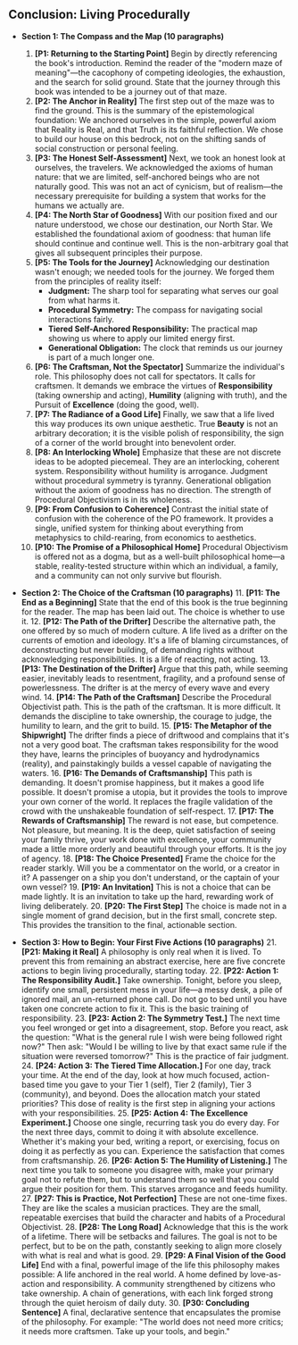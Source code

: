 ## Conclusion: Living Procedurally

*   **Section 1: The Compass and the Map (10 paragraphs)**
    1.  **[P1: Returning to the Starting Point]** Begin by directly referencing the book's introduction. Remind the reader of the "modern maze of meaning"—the cacophony of competing ideologies, the exhaustion, and the search for solid ground. State that the journey through this book was intended to be a journey out of that maze.
    2.  **[P2: The Anchor in Reality]** The first step out of the maze was to find the ground. This is the summary of the epistemological foundation: We anchored ourselves in the simple, powerful axiom that Reality is Real, and that Truth is its faithful reflection. We chose to build our house on this bedrock, not on the shifting sands of social construction or personal feeling.
    3.  **[P3: The Honest Self-Assessment]** Next, we took an honest look at ourselves, the travelers. We acknowledged the axioms of human nature: that we are limited, self-anchored beings who are not naturally good. This was not an act of cynicism, but of realism—the necessary prerequisite for building a system that works for the humans we actually are.
    4.  **[P4: The North Star of Goodness]** With our position fixed and our nature understood, we chose our destination, our North Star. We established the foundational axiom of goodness: that human life should continue and continue well. This is the non-arbitrary goal that gives all subsequent principles their purpose.
    5.  **[P5: The Tools for the Journey]** Acknowledging our destination wasn't enough; we needed tools for the journey. We forged them from the principles of reality itself:
        *   **Judgment:** The sharp tool for separating what serves our goal from what harms it.
        *   **Procedural Symmetry:** The compass for navigating social interactions fairly.
        *   **Tiered Self-Anchored Responsibility:** The practical map showing us where to apply our limited energy first.
        *   **Generational Obligation:** The clock that reminds us our journey is part of a much longer one.
    6.  **[P6: The Craftsman, Not the Spectator]** Summarize the individual's role. This philosophy does not call for spectators. It calls for craftsmen. It demands we embrace the virtues of **Responsibility** (taking ownership and acting), **Humility** (aligning with truth), and the Pursuit of **Excellence** (doing the good, well).
    7.  **[P7: The Radiance of a Good Life]** Finally, we saw that a life lived this way produces its own unique aesthetic. True **Beauty** is not an arbitrary decoration; it is the visible polish of responsibility, the sign of a corner of the world brought into benevolent order.
    8.  **[P8: An Interlocking Whole]** Emphasize that these are not discrete ideas to be adopted piecemeal. They are an interlocking, coherent system. Responsibility without humility is arrogance. Judgment without procedural symmetry is tyranny. Generational obligation without the axiom of goodness has no direction. The strength of Procedural Objectivism is in its wholeness.
    9.  **[P9: From Confusion to Coherence]** Contrast the initial state of confusion with the coherence of the PO framework. It provides a single, unified system for thinking about everything from metaphysics to child-rearing, from economics to aesthetics.
    10. **[P10: The Promise of a Philosophical Home]** Procedural Objectivism is offered not as a dogma, but as a well-built philosophical home—a stable, reality-tested structure within which an individual, a family, and a community can not only survive but flourish.

*   **Section 2: The Choice of the Craftsman (10 paragraphs)**
    11. **[P11: The End as a Beginning]** State that the end of this book is the true beginning for the reader. The map has been laid out. The choice is whether to use it.
    12. **[P12: The Path of the Drifter]** Describe the alternative path, the one offered by so much of modern culture. A life lived as a drifter on the currents of emotion and ideology. It's a life of blaming circumstances, of deconstructing but never building, of demanding rights without acknowledging responsibilities. It is a life of reacting, not acting.
    13. **[P13: The Destination of the Drifter]** Argue that this path, while seeming easier, inevitably leads to resentment, fragility, and a profound sense of powerlessness. The drifter is at the mercy of every wave and every wind.
    14. **[P14: The Path of the Craftsman]** Describe the Procedural Objectivist path. This is the path of the craftsman. It is more difficult. It demands the discipline to take ownership, the courage to judge, the humility to learn, and the grit to build.
    15. **[P15: The Metaphor of the Shipwright]** The drifter finds a piece of driftwood and complains that it's not a very good boat. The craftsman takes responsibility for the wood they have, learns the principles of buoyancy and hydrodynamics (reality), and painstakingly builds a vessel capable of navigating the waters.
    16. **[P16: The Demands of Craftsmanship]** This path is demanding. It doesn't promise happiness, but it makes a good life possible. It doesn't promise a utopia, but it provides the tools to improve your own corner of the world. It replaces the fragile validation of the crowd with the unshakeable foundation of self-respect.
    17. **[P17: The Rewards of Craftsmanship]** The reward is not ease, but competence. Not pleasure, but meaning. It is the deep, quiet satisfaction of seeing your family thrive, your work done with excellence, your community made a little more orderly and beautiful through your efforts. It is the joy of agency.
    18. **[P18: The Choice Presented]** Frame the choice for the reader starkly. Will you be a commentator on the world, or a creator in it? A passenger on a ship you don't understand, or the captain of your own vessel?
    19. **[P19: An Invitation]** This is not a choice that can be made lightly. It is an invitation to take up the hard, rewarding work of living deliberately.
    20. **[P20: The First Step]** The choice is made not in a single moment of grand decision, but in the first small, concrete step. This provides the transition to the final, actionable section.

*   **Section 3: How to Begin: Your First Five Actions (10 paragraphs)**
    21. **[P21: Making it Real]** A philosophy is only real when it is lived. To prevent this from remaining an abstract exercise, here are five concrete actions to begin living procedurally, starting today.
    22. **[P22: Action 1: The Responsibility Audit.]** Take ownership. Tonight, before you sleep, identify one small, persistent mess in your life—a messy desk, a pile of ignored mail, an un-returned phone call. Do not go to bed until you have taken one concrete action to fix it. This is the basic training of responsibility.
    23. **[P23: Action 2: The Symmetry Test.]** The next time you feel wronged or get into a disagreement, stop. Before you react, ask the question: "What is the general rule I wish were being followed right now?" Then ask: "Would I be willing to live by that exact same rule if the situation were reversed tomorrow?" This is the practice of fair judgment.
    24. **[P24: Action 3: The Tiered Time Allocation.]** For one day, track your time. At the end of the day, look at how much focused, action-based time you gave to your Tier 1 (self), Tier 2 (family), Tier 3 (community), and beyond. Does the allocation match your stated priorities? This dose of reality is the first step in aligning your actions with your responsibilities.
    25. **[P25: Action 4: The Excellence Experiment.]** Choose one single, recurring task you do every day. For the next three days, commit to doing it with absolute excellence. Whether it's making your bed, writing a report, or exercising, focus on doing it as perfectly as you can. Experience the satisfaction that comes from craftsmanship.
    26. **[P26: Action 5: The Humility of Listening.]** The next time you talk to someone you disagree with, make your primary goal not to refute them, but to understand them so well that you could argue their position for them. This starves arrogance and feeds humility.
    27. **[P27: This is Practice, Not Perfection]** These are not one-time fixes. They are like the scales a musician practices. They are the small, repeatable exercises that build the character and habits of a Procedural Objectivist.
    28. **[P28: The Long Road]** Acknowledge that this is the work of a lifetime. There will be setbacks and failures. The goal is not to be perfect, but to be on the path, constantly seeking to align more closely with what is real and what is good.
    29. **[P29: A Final Vision of the Good Life]** End with a final, powerful image of the life this philosophy makes possible: A life anchored in the real world. A home defined by love-as-action and responsibility. A community strengthened by citizens who take ownership. A chain of generations, with each link forged strong through the quiet heroism of daily duty.
    30. **[P30: Concluding Sentence]** A final, declarative sentence that encapsulates the promise of the philosophy. For example: "The world does not need more critics; it needs more craftsmen. Take up your tools, and begin."
